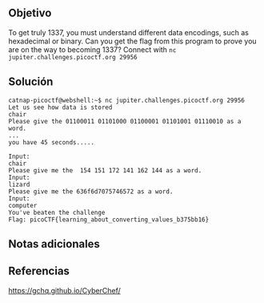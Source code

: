 ## Objetivo
To get truly 1337, you must understand different data encodings, such as hexadecimal or binary. Can you get the flag from this program to prove you are on the way to becoming 1337? Connect with `nc jupiter.challenges.picoctf.org 29956`
## Solución
```
catnap-picoctf@webshell:~$ nc jupiter.challenges.picoctf.org 29956
Let us see how data is stored
chair
Please give the 01100011 01101000 01100001 01101001 01110010 as a word.
...
you have 45 seconds.....

Input:
chair
Please give me the  154 151 172 141 162 144 as a word.
Input:
lizard
Please give me the 636f6d7075746572 as a word.
Input:
computer
You've beaten the challenge
Flag: picoCTF{learning_about_converting_values_b375bb16}
```
## Notas adicionales
## Referencias
https://gchq.github.io/CyberChef/